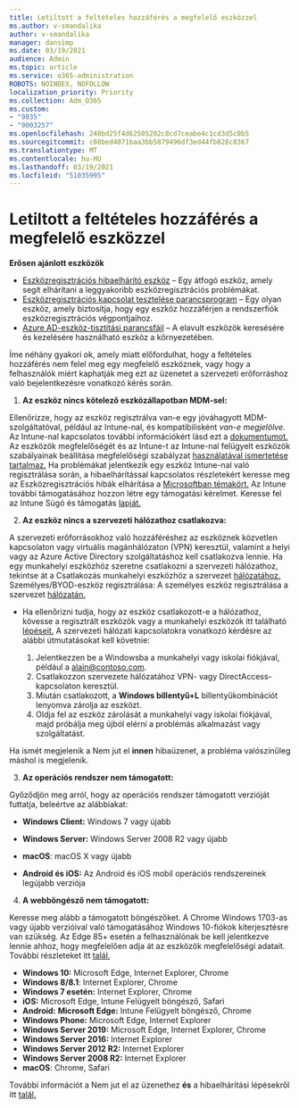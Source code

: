 ```yaml
---
title: Letiltott a feltételes hozzáférés a megfelelő eszközzel
ms.author: v-smandalika
author: v-smandalika
manager: dansimp
ms.date: 03/19/2021
audience: Admin
ms.topic: article
ms.service: o365-administration
ROBOTS: NOINDEX, NOFOLLOW
localization_priority: Priority
ms.collection: Adm_O365
ms.custom:
- "9835"
- "9003257"
ms.openlocfilehash: 240bd25f4d62505202c8cd7ceabe4c1cd3d5c0b5
ms.sourcegitcommit: c08bed4071baa3bb5879496df3ed44fb828c8367
ms.translationtype: MT
ms.contentlocale: hu-HU
ms.lasthandoff: 03/19/2021
ms.locfileid: "51035995"
---
```

# <a name="im-getting-blocked-by-conditional-access-with-compliant-device"></a>Letiltott a feltételes hozzáférés a megfelelő eszközzel

**Erősen ajánlott eszközök**

- [Eszközregisztrációs hibaelhárító eszköz](https://docs.microsoft.com/samples/azure-samples/dsregtool/dsregtool/) – Egy átfogó eszköz, amely segít elhárítani a leggyakoribb eszközregisztrációs problémákat.
- [Eszközregisztrációs kapcsolat tesztelése parancsprogram](https://docs.microsoft.com/samples/azure-samples/testdeviceregconnectivity/testdeviceregconnectivity/) – Egy olyan eszköz, amely biztosítja, hogy egy eszköz hozzáférjen a rendszerfiók eszközregisztrációs végpontjaihoz.
- [Azure AD-eszköz-tisztítási parancsfájl](https://github.com/mzmaili/AzureADDeviceCleanup) – A elavult eszközök keresésére és kezelésére használható eszköz a környezetében.

Íme néhány gyakori ok, amely miatt előfordulhat, hogy a feltételes  hozzáférés nem felel meg egy megfelelő eszköznek, vagy hogy a felhasználók miért kaphatják meg ezt az üzenetet a szervezeti erőforráshoz való bejelentkezésre vonatkozó kérés során.

1. **Az eszköz nincs kötelező eszközállapotban MDM-sel:**

Ellenőrizze, hogy az eszköz regisztrálva van-e egy jóváhagyott MDM-szolgáltatóval, például az Intune-nal, és kompatibilisként *van-e megjelölve.* Az Intune-nal kapcsolatos további információkért lásd ezt a [dokumentumot.](https://docs.microsoft.com/mem/intune/enrollment/device-enrollment) Az eszközök megfelelőségét és az Intune-t az Intune-nal felügyelt eszközök szabályainak beállítása megfelelőségi szabályzat [használatával ismertetése tartalmaz.](https://docs.microsoft.com/mem/intune/protect/device-compliance-get-started) Ha problémákat jelentkezik egy eszköz Intune-nal való regisztrálása során, a hibaelhárítással kapcsolatos részletekért keresse meg az Eszközregisztrációs hibák elhárítása a [Microsoftban témakört.](https://docs.microsoft.com/troubleshoot/mem/intune/troubleshoot-device-enrollment-in-intune) Az Intune további támogatásához hozzon létre egy támogatási kérelmet. Keresse fel az Intune Súgó és támogatás [lapját.](https://endpoint.microsoft.com/#blade/Microsoft_Intune_DeviceSettings/SupportMenu/helpSupport)

2. **Az eszköz nincs a szervezeti hálózathoz csatlakozva:**

A szervezeti erőforrásokhoz való hozzáféréshez az eszköznek közvetlen kapcsolaton vagy virtuális magánhálózaton (VPN) keresztül, valamint a helyi vagy az Azure Active Directory szolgáltatáshoz kell csatlakozva lennie. Ha egy munkahelyi eszközhöz szeretne csatlakozni a szervezeti hálózathoz, tekintse át a Csatlakozás munkahelyi eszközhöz a szervezet [hálózatához.](https://docs.microsoft.com/azure/active-directory/user-help/user-help-join-device-on-network) Személyes/BYOD-eszköz regisztrálása: A személyes eszköz regisztrálása a szervezet [hálózatán.](https://docs.microsoft.com/azure/active-directory/user-help/user-help-register-device-on-network)

- Ha ellenőrizni tudja, hogy az eszköz csatlakozott-e [](https://docs.microsoft.com/azure/active-directory/user-help/user-help-register-device-on-network#to-verify-that-youre-registered) a hálózathoz, kövesse a regisztrált eszközök vagy a munkahelyi eszközök itt található [lépéseit.](https://docs.microsoft.com/azure/active-directory/user-help/user-help-join-device-on-network#to-make-sure-youre-joined) A szervezeti hálózati kapcsolatokra vonatkozó kérdésre az alábbi útmutatásokat kell követnie:

    1. Jelentkezzen be a Windowsba a munkahelyi vagy iskolai fiókjával, például a alain@contoso.com.
    2. Csatlakozzon szervezete hálózatához VPN- vagy DirectAccess-kapcsolaton keresztül.
    3. Miután csatlakozott, a **Windows billentyű+L** billentyűkombinációt lenyomva zárolja az eszközt.
    4. Oldja fel az eszköz zárolását a munkahelyi vagy iskolai fiókjával, majd próbálja meg újból elérni a problémás alkalmazást vagy szolgáltatást.

Ha ismét megjelenik a Nem jut el **innen** hibaüzenet, a probléma valószínűleg máshol is megjelenik.

3. **Az operációs rendszer nem támogatott:**

Győződjön meg arról, hogy az operációs rendszer támogatott verzióját futtatja, beleértve az alábbiakat:

- **Windows Client:** Windows 7 vagy újabb

- **Windows Server:** Windows Server 2008 R2 vagy újabb

- **macOS**: macOS X vagy újabb

- **Android és iOS:** Az Android és iOS mobil operációs rendszereinek legújabb verziója

4. **A webböngésző nem támogatott:**

Keresse meg alább a támogatott böngészőket. A Chrome Windows 1703-as vagy újabb verzióival való támogatásához Windows 10-fiókok kiterjesztésre van szükség. Az Edge 85+ esetén a felhasználónak be kell jelentkezve lennie ahhoz, hogy megfelelően adja át az eszközök megfelelőségi adatait. További részleteket itt [talál.](https://docs.microsoft.com/azure/active-directory/conditional-access/concept-conditional-access-conditions#chrome-support)

- **Windows 10:** Microsoft Edge, Internet Explorer, Chrome
- **Windows 8/8.1**: Internet Explorer, Chrome
- **Windows 7 esetén:** Internet Explorer, Chrome
- **iOS:** Microsoft Edge, Intune Felügyelt böngésző, Safari
- **Android:** **Microsoft Edge:** Intune Felügyelt böngésző, Chrome
- **Windows Phone:** Microsoft Edge, Internet Explorer
- **Windows Server 2019:** Microsoft Edge, Internet Explorer, Chrome
- **Windows Server 2016:** Internet Explorer
- **Windows Server 2012 R2:** Internet Explorer
- **Windows Server 2008 R2:** Internet Explorer
- **macOS**: Chrome, Safari

További információt a Nem jut el az üzenethez **és** a hibaelhárítási lépésekről itt [talál.](https://docs.microsoft.com/azure/active-directory/user-help/user-help-device-remediation)
